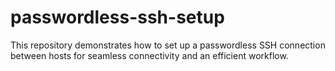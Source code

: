 # passwordless-ssh-setup
This repository demonstrates how to set up a passwordless SSH connection between hosts for seamless connectivity and an efficient workflow.
